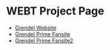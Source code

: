 # WEBT Project Page

<ul>
    <li><a href="intro_to_HTML/index.html" target="_blank">Grendel Website</a></li>
    <li><a href="grendel_intro_to_css/index.html" target="_blank">Grendel Prime Fansite</a></li>
    <li><a href="grendel_advanced_css/index.html" target="_blank">Grendel Prime Fansite2</a></li>
<ul>